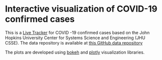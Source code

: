 # Interactive visualization of COVID-19 confirmed cases 

This is a [Live Tracker](https://ravioinam.github.io/covid_confirmed.html) for COVID -19 confirmed cases based on the John Hopkins University Center for Systems Science and Engineering (JHU CSSE). The data repository is available at [this GitHub data repository](https://github.com/CSSEGISandData/COVID-19)


The plots are developed using [bokeh](https://bokeh.org) and [plotly](https://plotly.com) visualization libraries.

